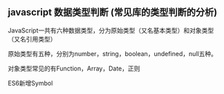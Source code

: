 ## javascript 数据类型判断 (常见库的类型判断的分析)

JavaScript一共有六种数据类型，分为原始类型（又名基本类型）和对象类型（又名引用类型）

原始类型有五种，分别为number，string，boolean，undefined，null五种。

对象类型常见的有Function，Array，Date，正则

ES6新增Symbol

